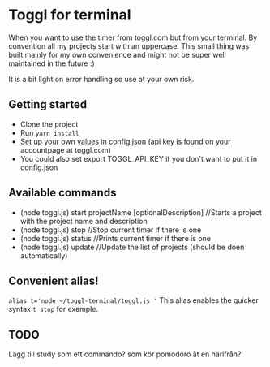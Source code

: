 # Toggl for terminal

When you want to use the timer from toggl.com but from your terminal. By convention all my projects start with an uppercase. This small thing was built mainly for my own convenience and might not be super well maintained in the future :)

It is a bit light on error handling so use at your own risk.

## Getting started

*   Clone the project
*   Run `yarn install`
*   Set up your own values in config.json (api key is found on your accountpage at toggl.com)
*   You could also set export TOGGL_API_KEY if you don't want to put it in config.json

## Available commands

*   (node toggl.js) start projectName [optionalDescription] //Starts a project with the project name and description
*   (node toggl.js) stop //Stop current timer if there is one
*   (node toggl.js) status //Prints current timer if there is one
*   (node toggl.js) update //Update the list of projects (should be doen automatically)

## Convenient alias!

`alias t='node ~/toggl-terminal/toggl.js '`
This alias enables the quicker syntax `t stop` for example.

## TODO

Lägg till study som ett commando? som kör pomodoro åt en härifrån?
